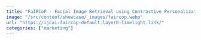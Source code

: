 ```yaml
---
title: "FaIRCoP - Facial Image Retrieval using Contrastive Personalization"
image: "/src/content/showcase/_images/faircop.webp"
url: "https://ijcai-faircop-default.layer0-limelight.link/"
categories: ["marketing"]
---
```

